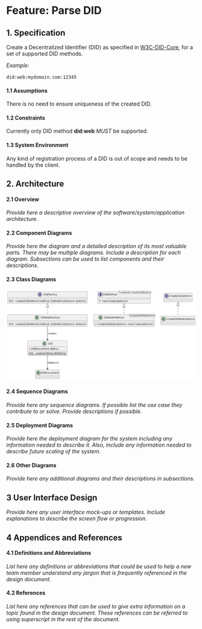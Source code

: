 # Feature: Parse DID

## 1. Specification

Create a Decentralized Identifier (DID) as specified in [W3C-DID-Core](https://www.w3.org/TR/did-core/), for a set of supported DID methods.

*Example:*
```
did:web:mydomain.com:12345
```

#### 1.1 Assumptions
There is no need to ensure uniqueness of the created DID.

#### 1.2 Constraints
Currently only DID method **did:web** *MUST* be supported.

#### 1.3 System Environment
Any kind of registration process of a DID is out of scope and needs to be handled by the client.

## 2. Architecture

#### 2.1 Overview
*Provide here a descriptive overview of the software/system/application architecture.*

#### 2.2 Component Diagrams
*Provide here the diagram and a detailed description of its most valuable parts. There may be multiple diagrams. Include a description for each diagram. Subsections can be used to list components and their descriptions.*

#### 2.3 Class Diagrams
![ResolveDIDdoc.png](images/CreateParseDid.png)


#### 2.4 Sequence Diagrams
*Provide here any sequence diagrams. If possible list the use case they contribute to or solve. Provide descriptions if possible.*

#### 2.5 Deployment Diagrams
*Provide here the deployment diagram for the system including any information needed to describe it. Also, include any information needed to describe future scaling of the system.*

#### 2.6 Other Diagrams
*Provide here any additional diagrams and their descriptions in subsections.*

## 3 User Interface Design
*Provide here any user interface mock-ups or templates. Include explanations to describe the screen flow or progression.*

## 4 Appendices and References


#### 4.1 Definitions and Abbreviations
*List here any definitions or abbreviations that could be used to help a new team member understand any jargon that is frequently referenced in the design document.*

#### 4.2 References
*List here any references that can be used to give extra information on a topic found in the design document. These references can be referred to using superscript in the rest of the document.*
